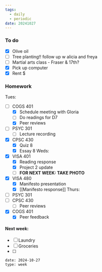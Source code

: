 ```yaml
---
tags:
  - daily
  - periodic
date: 20241027
---
```


### To do 
- [x] Olive oil
- [ ] Tree planting!! follow up w alicia and freya
- [ ] Martial arts class - Fraser & 17th? 
- [x] Pick up computer
- [x] Rent $

### Homework
Tues:
- [ ] COGS 401 
	- [x] Schedule meeting with Gloria
	- [ ] Do readings for D7
	- [x] Peer reviews
- [ ] PSYC 301
	- [ ] Lecture recording
- [x] CPSC 430
	- [x] Quiz 8
	- [x] Essay 8
Weds:
- [x] VISA 401
	- [x] Reading response
	- [x] Project 2 update
	- [ ] **FOR NEXT WEEK: TAKE PHOTO**
- [x] VISA 480
	- [X] Manifesto presentation
	- [x] [[Manifesto response]]
Thurs:
- [ ] PSYC 301
- [ ] CPSC 430
	- [ ] Peer reviews
- [X] COGS 401
	- [x] Peer feedback

#### Next week:
- [ ] Laundry
- [ ] Groceries
- [ ] 


```gEvent
date: 2024-10-27
type: week
```
